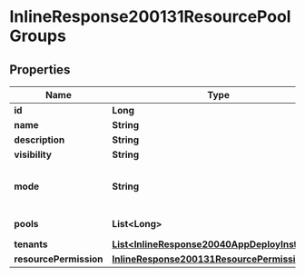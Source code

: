 

# InlineResponse200131ResourcePoolGroups

## Properties

Name | Type | Description | Notes
------------ | ------------- | ------------- | -------------
**id** | **Long** |  |  [optional]
**name** | **String** |  |  [optional]
**description** | **String** |  |  [optional]
**visibility** | **String** |  |  [optional]
**mode** | **String** | Pool selection mode. Valid values are &#x60;roundrobin&#x60; or &#x60;availablecapacity&#x60;. |  [optional]
**pools** | **List&lt;Long&gt;** | Array of Resource Pool IDs |  [optional]
**tenants** | [**List&lt;InlineResponse20040AppDeployInstance&gt;**](InlineResponse20040AppDeployInstance.md) |  |  [optional]
**resourcePermission** | [**InlineResponse200131ResourcePermission**](InlineResponse200131ResourcePermission.md) |  |  [optional]




